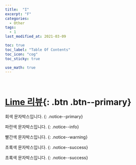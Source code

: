 ```yaml
---
title:  "I"
excerpt: "F"
categories:
  - Other
tags:
  - 1
last_modified_at: 2021-03-09

toc: true
toc_label: "Table Of Contents"
toc_icon: "cog"
toc_sticky: true

use_math: true
---
```


<br>

# [Lime 리뷰](#link){: .btn .btn--primary} 



회색 문자박스입니다.
{: .notice--primary}

파란색 문자박스입니다.
{: .notice--info}

빨간색 문자박스입니다.
{: .notice--warning}

초록색 문자박스입니다.
{: .notice--success}

초록색 문자박스입니다.
{: .notice--success}

